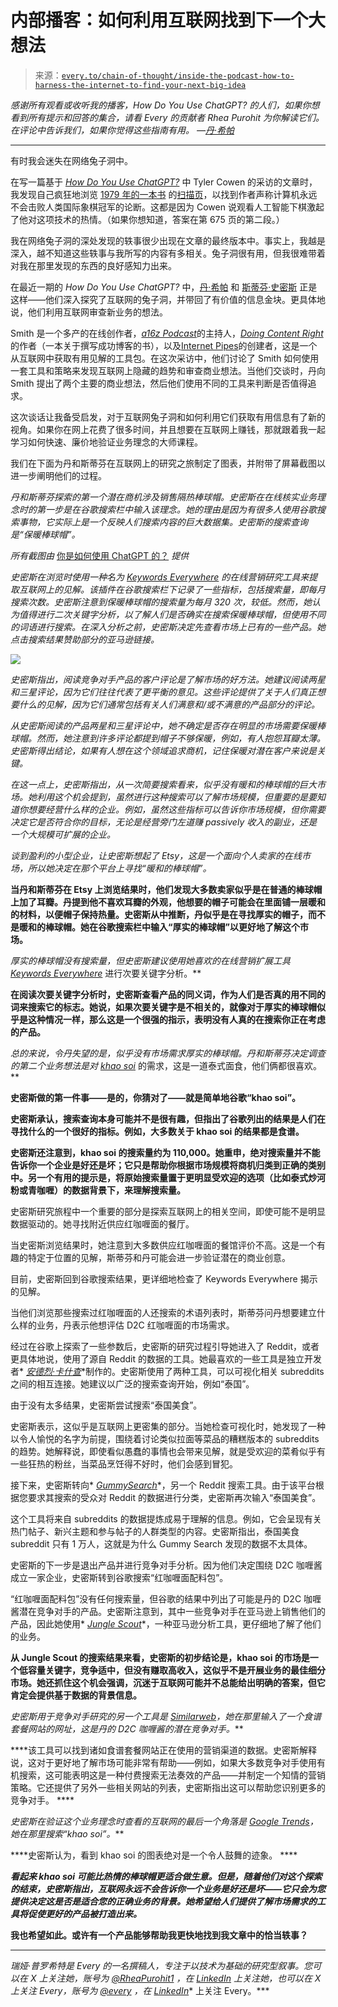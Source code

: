 <!--yml

类别：COT 专栏

日期：2024-05-08 11:04:05

-->

# 内部播客：如何利用互联网找到下一个大想法

> 来源：[`every.to/chain-of-thought/inside-the-podcast-how-to-harness-the-internet-to-find-your-next-big-idea`](https://every.to/chain-of-thought/inside-the-podcast-how-to-harness-the-internet-to-find-your-next-big-idea)

*感谢所有观看或收听我的播客，*How Do You Use ChatGPT?* 的人们，如果你想看到所有提示和回答的集合，请看 Every 的贡献者 Rhea Purohit 为你解读它们。在评论中告诉我们，如果你觉得这些指南有用。 —*[*丹·希帕*](https://twitter.com/danshipper)

* * *

有时我会迷失在网络兔子洞中。

在写一篇基于 [*How Do You Use ChatGPT?*](https://open.spotify.com/episode/47txGa0NcJyp2LgKC2oHDo) 中 Tyler Cowen 的采访的文章时，我发现自己疯狂地浏览 [1979 年的一本书](https://www.goodreads.com/en/book/show/24113) 的[扫描页](https://archive.org/details/GEBen_201404/page/n685/mode/1up)，以找到作者声称计算机永远不会击败人类国际象棋冠军的论断。这都是因为 Cowen 说观看人工智能下棋激起了他对这项技术的热情。（如果你想知道，答案在第 675 页的第二段。）

我在网络兔子洞的深处发现的轶事很少出现在文章的最终版本中。事实上，我越是深入，越不知道这些轶事与我所写的内容有多相关。兔子洞很有用，但我很难带着对我在那里发现的东西的良好感知力出来。

在最近一期的 *How Do You Use ChatGPT?* 中，[丹·希帕](https://twitter.com/danshipper) 和 [斯蒂芬·史密斯](https://twitter.com/stephsmithio) 正是这样——他们深入探究了互联网的兔子洞，并带回了有价值的信息金块。更具体地说，他们利用互联网审查新业务的想法。

Smith 是一个多产的在线创作者，[*a16z Podcast*](https://a16z.com/podcasts/a16z-podcast/)的主持人，[*Doing Content Right*](https://doingcontentright.com/#features)的作者（一本关于撰写成功博客的书），以及[Internet Pipes](https://internetpipes.com/)的创建者，这是一个从互联网中获取有用见解的工具包。在这次采访中，他们讨论了 Smith 如何使用一套工具和策略来发现互联网上隐藏的趋势和审查商业想法。当他们交谈时，丹向 Smith 提出了两个主要的商业想法，然后他们使用不同的工具来判断是否值得追求。

这次谈话让我备受启发，对于互联网兔子洞和如何利用它们获取有用信息有了新的视角。如果你在网上花费了很多时间，并且想要在互联网上赚钱，那就跟着我一起学习如何快速、廉价地验证业务理念的大师课程。

我们在下面为丹和斯蒂芬在互联网上的研究之旅制定了图表，并附带了屏幕截图以进一步阐明他们的过程。

*丹和斯蒂芬探索的第一个潜在商机涉及销售隔热棒球帽。史密斯在在线核实业务理念时的第一步是在谷歌搜索栏中输入该理念。她的理由是因为有很多人使用谷歌搜索事物，它实际上是一个反映人们搜索内容的巨大数据集。史密斯的搜索查询是“保暖棒球帽”。*

*所有截图由* [你是如何使用 ChatGPT 的？](https://www.youtube.com/watch?v=1XzKXz9CmvM&t=3642s) *提供*

*史密斯在浏览时使用一种名为* [*Keywords Everywhere*](https://keywordseverywhere.com/) *的在线营销研究工具来提取互联网上的见解。该插件在谷歌搜索栏下记录了一些指标，包括搜索量，即每月搜索次数。史密斯注意到保暖棒球帽的搜索量为每月 320 次，较低。然而，她认为值得进行二次关键字分析，以了解人们是否确实在搜索保暖棒球帽，但使用不同的词语进行搜索。在深入分析之前，史密斯决定先查看市场上已有的一些产品。她点击搜索结果赞助部分的亚马逊链接。*

![](https://d24ovhgu8s7341.cloudfront.net/uploads/editor/posts/3014/optimized_vZbvJzJ1wJlyb7vz7tjUUnC_BAIrM0Vtt_n7hTXDrKKbYo-WXHZ60MutBVZMWkWe6bNFOzfYF_2j3FcXtU4l61oIiAvwYrg8_TvkbH39kiN9NvTef6TjOtAs1lBstjiFKlcsnjPDnM9nDk1vEmKUhsY.png?link=true)

*史密斯指出，阅读竞争对手产品的客户评论是了解市场的好方法。她建议阅读两星和三星评论，因为它们往往代表了更平衡的意见。这些评论提供了关于人们真正想要什么的见解，因为它们通常包括有关人们满意和/或不满意的产品部分的评论。*

*从史密斯阅读的产品两星和三星评论中，她不确定是否存在明显的市场需要保暖棒球帽。然而，她注意到许多评论都提到帽子不够保暖，例如，有人抱怨耳瓣太薄。史密斯得出结论，如果有人想在这个领域追求商机，记住保暖对潜在客户来说是关键。*

*在这一点上，史密斯指出，从一次简要搜索看来，似乎没有暖和的棒球帽的巨大市场。她利用这个机会提到，虽然进行这种搜索可以了解市场规模，但重要的是要知道你想要经营什么样的企业。例如，虽然这些指标可以告诉你市场规模，但你需要决定它是否符合你的目标，无论是经营旁门左道赚 passively 收入的副业，还是一个大规模可扩展的企业。*

*谈到盈利的小型企业，让史密斯想起了 Etsy，这是一个面向个人卖家的在线市场，所以她决定在那个平台上寻找“暖和的棒球帽”。*

**当丹和斯蒂芬在 Etsy 上浏览结果时，他们发现大多数卖家似乎是在普通的棒球帽上加了耳瓣。丹提到他不喜欢耳瓣的外观，他想要的帽子可能会在里面铺一层暖和的材料，以便帽子保持热量。史密斯从中推断，丹似乎是在寻找厚实的帽子，而不是暖和的棒球帽。她在谷歌搜索栏中输入“厚实的棒球帽”以更好地了解这个市场。**

**厚实的棒球帽没有搜索量，但史密斯建议使用她喜欢的在线营销扩展工具* [*Keywords Everywhere*](https://keywordseverywhere.com/)* 进行次要关键字分析。**

**在阅读次要关键字分析时，史密斯查看产品的同义词，作为人们是否真的用不同的词来搜索它的标志。她说，如果次要关键字是不相关的，就像对于厚实的棒球帽似乎是这种情况一样，那么这是一个很强的指示，表明没有人真的在搜索你正在考虑的产品。**

**总的来说，令丹失望的是，似乎没有市场需求厚实的棒球帽。丹和斯蒂芬决定调查的第二个业务想法是对* [*khao soi*](https://en.wikipedia.org/wiki/Khao_soi)* 的需求，这是一道泰式面食，他们俩都很喜欢。**

**史密斯做的第一件事——是的，你猜对了——就是简单地谷歌“khao soi”。**

**史密斯承认，搜索查询本身可能并不是很有趣，但指出了谷歌列出的结果是人们在寻找什么的一个很好的指标。例如，大多数关于 khao soi 的结果都是食谱。**

**史密斯还注意到，khao soi 的搜索量约为 110,000。她重申，绝对搜索量并不能告诉你一个企业是好还是坏；它只是帮助你根据市场规模将商机归类到正确的类别中。另一个有用的提示是，将原始搜索量置于更明显受欢迎的选项（比如泰式炒河粉或青咖喱）的数据背景下，来理解搜索量。**

史密斯研究旅程中一个重要的部分是探索互联网上的相关空间，即使可能不是明显数据驱动的。她寻找附近供应红咖喱面的餐厅。

当史密斯浏览结果时，她注意到大多数供应红咖喱面的餐馆评价不高。这是一个有趣的特定于位置的见解，斯蒂芬和丹可能会进一步验证潜在的商业创意。

目前，史密斯回到谷歌搜索结果，更详细地检查了 Keywords Everywhere 揭示的见解。

当他们浏览那些搜索过红咖喱面的人还搜索的术语列表时，斯蒂芬问丹想要建立什么样的业务，丹表示他想评估 D2C 红咖喱面的市场需求。

经过在谷歌上探索了一些参数后，史密斯的研究过程引导她进入了 Reddit，或者更具体地说，使用了源自 Reddit 的数据的工具。她最喜欢的一些工具是独立开发者* [*安德烈·卡什查*](https://twitter.com/anvaka)*制作的。史密斯使用了两种工具，可以可视化相关 subreddits 之间的相互连接。她建议以广泛的搜索查询开始，例如“泰国”。

由于没有太多结果，史密斯尝试搜索“泰国美食”。

史密斯表示，这似乎是互联网上更密集的部分。当她检查可视化时，她发现了一种以令人愉悦的名字为前提，围绕着讨论类似拉面等菜品的糟糕版本的 subreddits 的趋势。她解释说，即使看似愚蠢的事情也会带来见解，就是受欢迎的菜肴似乎有一些狂热的粉丝，当菜品烹饪得不好时，他们会感到冒犯。

接下来，史密斯转向* [*GummySearch*](https://gummysearch.com/)*，另一个 Reddit 搜索工具。由于该平台根据您要求其搜索的受众对 Reddit 的数据进行分类，史密斯再次输入“泰国美食”。

这个工具将来自 subreddits 的数据提炼成易于理解的信息。例如，它会呈现有关热门帖子、新兴主题和参与帖子的人群类型的内容。史密斯指出，泰国美食 subreddit 只有 1 万人，这就是为什么 Gummy Search 发现的数据不太具体。

史密斯的下一步是退出产品并进行竞争对手分析。因为他们决定围绕 D2C 咖喱酱成立一家企业，史密斯转到谷歌搜索“红咖喱面配料包”。

“红咖喱面配料包”没有任何搜索量，但谷歌的结果中列出了可能是丹的 D2C 咖喱酱潜在竞争对手的产品。史密斯注意到，其中一些竞争对手在亚马逊上销售他们的产品，因此她使用* [*Jungle Scout*](https://www.junglescout.com/)*，一种亚马逊分析工具，更仔细地了解了他们的业务。

****从 Jungle Scout 的搜索结果来看，史密斯的初步结论是，khao soi 的市场是一个低容量关键字，竞争适中，但没有赚取高收入，这似乎不是开展业务的最佳细分市场。她还抓住这个机会强调，沉迷于互联网可能并不总能给出明确的答案，但它肯定会提供基于数据的背景信息。****

***史密斯用于竞争对手研究的另一个工具是* [*Similarweb*](https://www.similarweb.com/)*，她在那里输入了一个食谱套餐网站的网址，这是丹的 D2C 咖喱酱的潜在竞争对手。***

****该工具可以找到诸如食谱套餐网站正在使用的营销渠道的数据。史密斯解释说，这对于更好地了解市场可能非常有帮助——例如，如果大多数竞争对手使用有机搜索，这可能表明这是一种付费搜索无法奏效的产品——并制定一个知情的营销策略。它还提供了另外一些相关网站的列表，史密斯指出这可以帮助您识别更多的竞争对手。 ****

***史密斯在验证这个业务理念时查看的互联网的最后一个角落是* [*Google Trends*](https://trends.google.com/trends/)*，她在那里搜索“khao soi”。***

****史密斯认为，看到 khao soi 的图表绝对是一个令人鼓舞的迹象。 ****

***看起来 khao soi 可能比热情的棒球帽更适合做生意。但是，随着他们对这个探索的结束，史密斯指出，互联网永远不会告诉你一个业务是好还是坏——它只会为您提供决定这是否是适合您的正确业务的背景。她希望给人们提供了解市场需求的工具将促使更好的产品被打造出来。***

**我也希望如此。或许有一个产品能够帮助我更快地找到我文章中的恰当轶事？**

* * *

***瑞娅·普罗希特是 Every 的一名撰稿人，专注于以技术为基础的研究型叙事。您可以在 X 上关注她，账号为* [*@RheaPurohit1*](https://twitter.com/RheaPurohit1) *，在* [*LinkedIn*](https://www.linkedin.com/in/rhea-purohit-517441198/)* 上关注她，也可以在 X 上关注 Every，账号为* [*@every*](https://twitter.com/every) *，在* [*LinkedIn*](https://www.linkedin.com/company/everyinc/)* 上关注 Every。***
